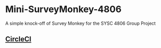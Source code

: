 # Mini-SurveyMonkey-4806
A simple knock-off of Survey Monkey for the SYSC 4806 Group Project

## [CircleCI](https://app.circleci.com/pipelines/github/aeiou80/Mini-SurveyMonkey-4806)